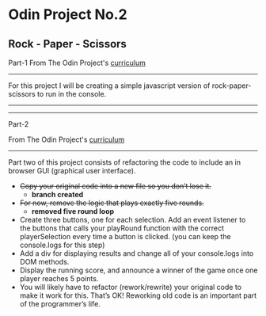 Odin Project No.2
=================

Rock - Paper - Scissors
-----------------------
Part-1
From The Odin Project's [curriculum](https://www.theodinproject.com/courses/web-development-101/lessons/rock-paper-scissors)

----------

For this project I will be creating a simple javascript version of rock-paper-scissors to run in the console.

----------
----------

Part-2

From The Odin Project's [curriculum](https://www.theodinproject.com/courses/web-development-101/lessons/dom-manipulation)

----------

 Part two of this project consists of refactoring the code to include an in browser GUI (graphical user interface).

* ~~Copy your original code into a new file so you don’t lose it.~~
    * **branch created**
* ~~For now, remove the logic that plays exactly five rounds.~~
    * **removed five round loop**
* Create three buttons, one for each selection. Add an event listener to the buttons that calls your playRound function with the correct playerSelection every time a button is clicked. (you can keep the console.logs for this step)
* Add a div for displaying results and change all of your console.logs into DOM methods.
* Display the running score, and announce a winner of the game once one player reaches 5 points.
* You will likely have to refactor (rework/rewrite) your original code to make it work for this. That’s OK! Reworking old code is an important part of the programmer’s life.
